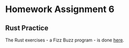 # Homework Assignment 6

## Rust Practice

The Rust exercises - a Fizz Buzz program - is done [here](https://github.com/nlipartiia-hacken/fizz-buzz-exercise).
